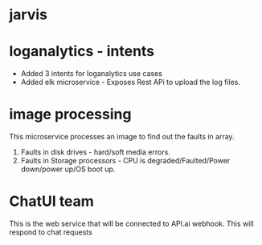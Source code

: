 # jarvis
# loganalytics - intents
- Added 3 intents for loganalytics use cases
- Added elk microservice - Exposes  Rest APi to upload the log files.
# image processing

This microservice processes an image to find out the faults in array.
1. Faults in disk drives - hard/soft media errors.
2. Faults in Storage processors - CPU is degraded/Faulted/Power down/power up/OS boot up.

# ChatUI team
This is the web service that will be connected to API.ai webhook.
This will respond to chat requests


